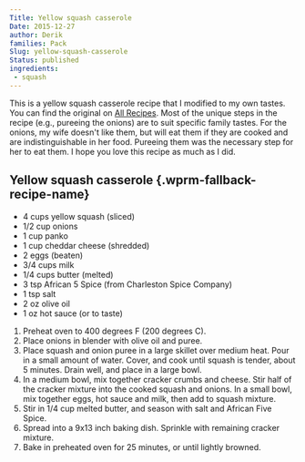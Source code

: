 ```yaml
---
Title: Yellow squash casserole
Date: 2015-12-27
author: Derik
families: Pack
Slug: yellow-squash-casserole
Status: published
ingredients:
 - squash
---
```


This is a yellow squash casserole recipe that I modified to my own tastes. You can find the original on [All Recipes](http://allrecipes.com/recipe/18045/yellow-squash-casserole/). Most of the unique steps in the recipe (e.g., pureeing the onions) are to suit specific family tastes. For the onions, my wife doesn't like them, but will eat them if they are cooked and are indistinguishable in her food. Pureeing them was the necessary step for her to eat them. I hope you love this recipe as much as I did. <!--WPRM Recipe 228-->

<div class="wprm-fallback-recipe">

Yellow squash casserole {.wprm-fallback-recipe-name}
-----------------------

<div class="wprm-fallback-recipe-ingredients">

-   4 cups yellow squash (sliced)
-   1/2 cup onions
-   1 cup panko
-   1 cup cheddar cheese (shredded)
-   2 eggs (beaten)
-   3/4 cups milk
-   1/4 cups butter (melted)
-   3 tsp African 5 Spice (from Charleston Spice Company)
-   1 tsp salt
-   2 oz olive oil
-   1 oz hot sauce (or to taste)

</div>

<div class="wprm-fallback-recipe-instructions">

1.  Preheat oven to 400 degrees F (200 degrees C).
2.  Place onions in blender with olive oil and puree.
3.  Place squash and onion puree in a large skillet over medium heat. Pour in a small amount of water. Cover, and cook until squash is tender, about 5 minutes. Drain well, and place in a large bowl.
4.  In a medium bowl, mix together cracker crumbs and cheese. Stir half of the cracker mixture into the cooked squash and onions. In a small bowl, mix together eggs, hot sauce and milk, then add to squash mixture.
5.  Stir in 1/4 cup melted butter, and season with salt and African Five Spice.
6.  Spread into a 9x13 inch baking dish. Sprinkle with remaining cracker mixture.
7.  Bake in preheated oven for 25 minutes, or until lightly browned.

</div>

<div class="wprm-fallback-recipe-notes">

</div>

</div>

<!--End WPRM Recipe-->
